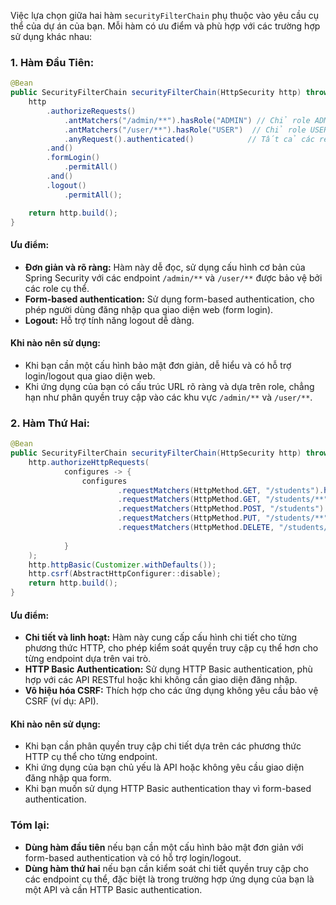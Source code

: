 Việc lựa chọn giữa hai hàm `securityFilterChain` phụ thuộc vào yêu cầu cụ thể của dự án của bạn. Mỗi hàm có ưu điểm và phù hợp với các trường hợp sử dụng khác nhau:

### 1. **Hàm Đầu Tiên:**
```java
@Bean
public SecurityFilterChain securityFilterChain(HttpSecurity http) throws Exception {
    http
        .authorizeRequests()
            .antMatchers("/admin/**").hasRole("ADMIN") // Chỉ role ADMIN mới được truy cập
            .antMatchers("/user/**").hasRole("USER")  // Chỉ role USER mới được truy cập
            .anyRequest().authenticated()            // Tất cả các request khác phải được xác thực
        .and()
        .formLogin()
            .permitAll()
        .and()
        .logout()
            .permitAll();

    return http.build();
}
```
#### **Ưu điểm:**
- **Đơn giản và rõ ràng:** Hàm này dễ đọc, sử dụng cấu hình cơ bản của Spring Security với các endpoint `/admin/**` và `/user/**` được bảo vệ bởi các role cụ thể.
- **Form-based authentication:** Sử dụng form-based authentication, cho phép người dùng đăng nhập qua giao diện web (form login).
- **Logout:** Hỗ trợ tính năng logout dễ dàng.

#### **Khi nào nên sử dụng:**
- Khi bạn cần một cấu hình bảo mật đơn giản, dễ hiểu và có hỗ trợ login/logout qua giao diện web.
- Khi ứng dụng của bạn có cấu trúc URL rõ ràng và dựa trên role, chẳng hạn như phân quyền truy cập vào các khu vực `/admin/**` và `/user/**`.

### 2. **Hàm Thứ Hai:**
```java
@Bean
public SecurityFilterChain securityFilterChain(HttpSecurity http) throws Exception {
	http.authorizeHttpRequests(
			configures -> {
				configures
						.requestMatchers(HttpMethod.GET, "/students").hasAnyRole("TEACHER", "MANAGER", "ADMIN")
						.requestMatchers(HttpMethod.GET, "/students/**").hasAnyRole("TEACHER","MANAGER", "ADMIN")
						.requestMatchers(HttpMethod.POST, "/students").hasAnyRole("MANAGER", "ADMIN")
						.requestMatchers(HttpMethod.PUT, "/students/**").hasAnyRole("MANAGER", "ADMIN")
						.requestMatchers(HttpMethod.DELETE, "/students/**").hasRole("ADMIN");
						
			}
	);
	http.httpBasic(Customizer.withDefaults());
	http.csrf(AbstractHttpConfigurer::disable);
	return http.build();
}
```
#### **Ưu điểm:**
- **Chi tiết và linh hoạt:** Hàm này cung cấp cấu hình chi tiết cho từng phương thức HTTP, cho phép kiểm soát quyền truy cập cụ thể hơn cho từng endpoint dựa trên vai trò.
- **HTTP Basic Authentication:** Sử dụng HTTP Basic authentication, phù hợp với các API RESTful hoặc khi không cần giao diện đăng nhập.
- **Vô hiệu hóa CSRF:** Thích hợp cho các ứng dụng không yêu cầu bảo vệ CSRF (ví dụ: API).

#### **Khi nào nên sử dụng:**
- Khi bạn cần phân quyền truy cập chi tiết dựa trên các phương thức HTTP cụ thể cho từng endpoint.
- Khi ứng dụng của bạn chủ yếu là API hoặc không yêu cầu giao diện đăng nhập qua form.
- Khi bạn muốn sử dụng HTTP Basic authentication thay vì form-based authentication.

### **Tóm lại:**
- **Dùng hàm đầu tiên** nếu bạn cần một cấu hình bảo mật đơn giản với form-based authentication và có hỗ trợ login/logout.
- **Dùng hàm thứ hai** nếu bạn cần kiểm soát chi tiết quyền truy cập cho các endpoint cụ thể, đặc biệt là trong trường hợp ứng dụng của bạn là một API và cần HTTP Basic authentication.